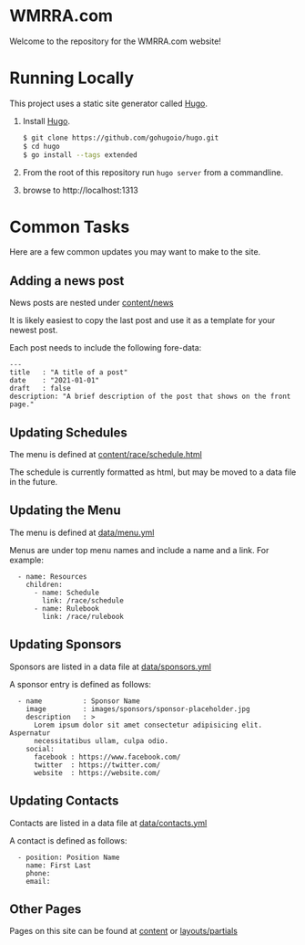# WMRRA.com

Welcome to the repository for the WMRRA.com website!

# Running Locally

This project uses a static site generator called [Hugo](gohugo.io).

1) Install [Hugo](https://gohugo.io/getting-started/installing/#quick-install).
   ```bash
   $ git clone https://github.com/gohugoio/hugo.git
   $ cd hugo
   $ go install --tags extended
   ```
2) From the root of this repository run `hugo server` from a commandline.

3) browse to http://localhost:1313

# Common Tasks
Here are a few common updates you may want to make to the site.

## Adding a news post
News posts are nested under [content/news](content/news)

It is likely easiest to copy the last post and use it as a template for your newest post.

Each post needs to include the following fore-data:
```
---
title   : "A title of a post"
date    : "2021-01-01"
draft   : false
description: "A brief description of the post that shows on the front page."
```

## Updating Schedules
The menu is defined at [content/race/schedule.html](content/race/schedule.html)

The schedule is currently formatted as html, but may be moved to a data file in
the future.

## Updating the Menu
The menu is defined at [data/menu.yml](data/menu.yml)

Menus are under top menu names and include a name and a link. For example:
```
  - name: Resources
    children: 
      - name: Schedule
        link: /race/schedule
      - name: Rulebook
        link: /race/rulebook
```

## Updating Sponsors
Sponsors are listed in a data file at [data/sponsors.yml](data/sponsors.yml)

A sponsor entry is defined as follows:

```
  - name          : Sponsor Name
    image         : images/sponsors/sponsor-placeholder.jpg
    description   : >
      Lorem ipsum dolor sit amet consectetur adipisicing elit. Aspernatur
      necessitatibus ullam, culpa odio.
    social:
      facebook : https://www.facebook.com/
      twitter  : https://twitter.com/
      website  : https://website.com/
```

## Updating Contacts
Contacts are listed in a data file at [data/contacts.yml](data/contacts.yml)

A contact is defined as follows:
```
  - position: Position Name
    name: First Last
    phone:
    email:
```

## Other Pages
Pages on this site can be found at [content](content) or [layouts/partials](layouts/partials)
